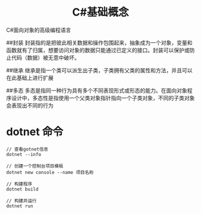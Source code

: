 # <center>C#基础概念</center>

C#面向对象的高级编程语言

##封装
封装指的是把彼此相关数据和操作包围起来，抽象成为一个对象，变量和函数就有了归属，想要访问对象的数据只能通过已定义的接口。封装可以保护或防止代码（数据）被无意中破坏。

##继承
继承是指一个类可以派生出子类，子类拥有父类的属性和方法，并且可以在此基础上进行扩展

##多态
多态是指同一种行为具有多个不同表现形式或形态的能力。在面向对象程序设计中，多态性是指使用一个父类对象指针指向一个子类对象，不同的子类对象会表现出不同的行为

# dotnet 命令

~~~shell
// 查看gotnet信息 
dotnet --info

// 创建一个控制台项目模板
dotnet new console --name 项目名称

// 构建程序
dotnet build

// 构建并运行
dotnet run
~~~